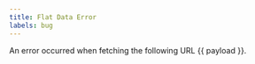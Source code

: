 ```yaml
---
title: Flat Data Error
labels: bug
---
```


An error occurred when fetching the following URL {{ payload }}.
